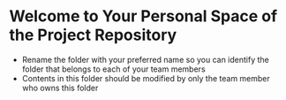 # Welcome to Your Personal Space of the Project Repository

- Rename the folder with your preferred name so you can identify the folder that belongs to each of your team members
- Contents in this folder should be modified by only the team member who owns this folder